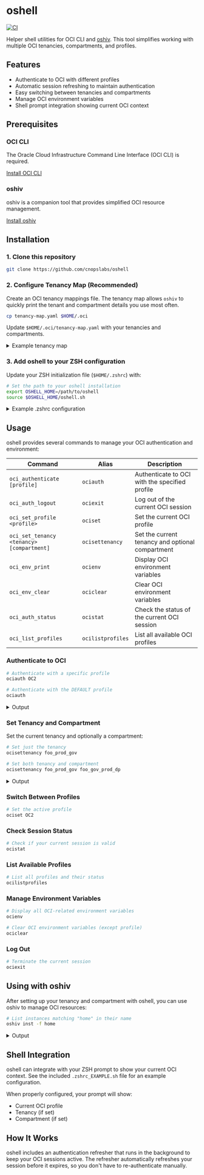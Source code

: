 # oshell
[![CI](https://github.com/cnopslabs/oshell/actions/workflows/ci.yml/badge.svg)](https://github.com/cnopslabs/oshell/actions/workflows/ci.yml)

Helper shell utilities for OCI CLI and [oshiv](https://github.com/cnopslabs/oshiv). This tool simplifies working with multiple OCI tenancies, compartments, and profiles.

## Features

- Authenticate to OCI with different profiles
- Automatic session refreshing to maintain authentication
- Easy switching between tenancies and compartments
- Manage OCI environment variables
- Shell prompt integration showing current OCI context

## Prerequisites

### OCI CLI

The Oracle Cloud Infrastructure Command Line Interface (OCI CLI) is required.

[Install OCI CLI](https://docs.oracle.com/en-us/iaas/Content/API/SDKDocs/cliinstall.htm)

### oshiv

oshiv is a companion tool that provides simplified OCI resource management.

[Install oshiv](https://github.com/cnopslabs/oshiv#install-oshiv)

## Installation

### 1. Clone this repository

```bash
git clone https://github.com/cnopslabs/oshell
```

### 2. Configure Tenancy Map (Recommended)

Create an OCI tenancy mappings file. The tenancy map allows `oshiv` to quickly print the tenant and compartment details you use most often.

```bash
cp tenancy-map.yaml $HOME/.oci
```

Update `$HOME/.oci/tenancy-map.yaml` with your tenancies and compartments.

<details>

<summary>Example tenancy map</summary>

```yaml
---
- environment: My Foo Dev Env
  tenancy: foo_dev
  tenancy_id: ocid1.tenancy.oc1..abcdefghijklmnopqrstuvwxyz1234567890
  realm: OC1
  compartments: foo_dev_dp foo_dev_cp dev_sec_ops
  regions: us-chicago-1 us-ashburn-1

- environment: My Bar Dev Env
  tenancy: bar_dev
  tenancy_id: ocid1.tenancy.oc1..abcdefghijklmnopqrstuvwxyz0987654321
  realm: OC1
  compartments: bar_dev_data_plane dev_sec_ops
  regions: us-chicago-1

- environment: My Foo Production Env
  tenancy: bar_prod
  tenancy_id: ocid1.tenancy.oc1..abcdefghijklmnopqrstuvwxyz5678901234
  realm: OC1
  compartments: foo_data_plane dev_sec_ops
  regions: us-chicago-1 us-ashburn-1

- environment: My Foo QA Gov Env
  tenancy: foo_qa_gov
  tenancy_id: ocid1.tenancy.oc2..abcdefghijklmnopqrstuvwxyz5432109876
  realm: OC2
  compartments: foo_gov_qa_cp foo_gov_qa_dp
  regions: us-ashburn-1

- environment: My Foo Prod Gov Env
  tenancy: foo_prod_gov
  tenancy_id: ocid1.tenancy.oc2..abcdefghijklmnopqrstuvwxyz1357924680
  realm: OC2
  compartments: foo_gov_prod_cp foo_gov_prod_dp
  regions: us-ashburn-1 us-phoenix-1
```

</details>

### 3. Add oshell to your ZSH configuration

Update your ZSH initialization file (`$HOME/.zshrc`) with:

```bash
# Set the path to your oshell installation
export OSHELL_HOME=/path/to/oshell
source $OSHELL_HOME/oshell.sh
```

<details>
<summary>Example .zshrc configuration</summary>

```bash
# oshell configuration
export OSHELL_HOME=$HOME/github/cnopslabs/oshell
source $OSHELL_HOME/oshell.sh
```

For shell prompt integration, see the included `.zshrc_EXAMPLE.sh` file.
</details>

## Usage

oshell provides several commands to manage your OCI authentication and environment:

| Command | Alias | Description |
|---------|-------|-------------|
| `oci_authenticate [profile]` | `ociauth` | Authenticate to OCI with the specified profile |
| `oci_auth_logout` | `ociexit` | Log out of the current OCI session |
| `oci_set_profile <profile>` | `ociset` | Set the current OCI profile |
| `oci_set_tenancy <tenancy> [compartment]` | `ocisettenancy` | Set the current tenancy and optional compartment |
| `oci_env_print` | `ocienv` | Display OCI environment variables |
| `oci_env_clear` | `ociclear` | Clear OCI environment variables |
| `oci_auth_status` | `ocistat` | Check the status of the current OCI session |
| `oci_list_profiles` | `ocilistprofiles` | List all available OCI profiles |

### Authenticate to OCI

```bash
# Authenticate with a specific profile
ociauth OC2

# Authenticate with the DEFAULT profile
ociauth
```

<details>

<summary>Output</summary>

```
ENVIRONMENT            TENANCY       REALM  COMPARTMENTS                       REGIONS
My Foo Dev Env         foo_dev       OC1    foo_dev_dp foo_dev_cp dev_sec_ops  us-chicago-1 us-ashburn-1
My Bar Dev Env         bar_dev       OC1    bar_dev_data_plane dev_sec_ops     us-chicago-1
My Foo Production Env  bar_prod      OC1    foo_data_plane dev_sec_ops         us-chicago-1 us-ashburn-1
My Foo QA Gov Env      foo_qa_gov    OC2    foo_gov_qa_dp foo_gov_qa_cp        us-ashburn-1
My Foo Prod Gov Env    foo_prod_gov  OC2    foo_gov_prod_dp foo_gov_prod_cp    us-ashburn-1 us-phoenix-1

Using profile: OC2

Enter a region by index or name(e.g.
1: af-johannesburg-1, 2: ap-chiyoda-1, 3: ap-chuncheon-1, 4: ap-chuncheon-2, 5: ap-dcc-canberra-1,
6: ap-dcc-gazipur-1, 7: ap-hyderabad-1, 8: ap-ibaraki-1, 9: ap-melbourne-1, 10: ap-mumbai-1,
11: ap-osaka-1, 12: ap-seoul-1, 13: ap-seoul-2, 14: ap-singapore-1, 15: ap-singapore-2,
16: ap-suwon-1, 17: ap-sydney-1, 18: ap-tokyo-1, 19: ca-montreal-1, 20: ca-toronto-1,
21: eu-amsterdam-1, 22: eu-crissier-1, 23: eu-dcc-dublin-1, 24: eu-dcc-dublin-2, 25: eu-dcc-milan-1,
26: eu-dcc-milan-2, 27: eu-dcc-rating-1, 28: eu-dcc-rating-2, 29: eu-dcc-zurich-1, 30: eu-frankfurt-1,
31: eu-frankfurt-2, 32: eu-jovanovac-1, 33: eu-madrid-1, 34: eu-madrid-2, 35: eu-marseille-1,
36: eu-milan-1, 37: eu-paris-1, 38: eu-stockholm-1, 39: eu-zurich-1, 40: il-jerusalem-1,
41: me-abudhabi-1, 42: me-abudhabi-2, 43: me-abudhabi-3, 44: me-abudhabi-4, 45: me-alain-1,
46: me-dcc-doha-1, 47: me-dcc-muscat-1, 48: me-dubai-1, 49: me-jeddah-1, 50: me-riyadh-1,
51: mx-monterrey-1, 52: mx-queretaro-1, 53: sa-bogota-1, 54: sa-santiago-1, 55: sa-saopaulo-1,
56: sa-valparaiso-1, 57: sa-vinhedo-1, 58: uk-cardiff-1, 59: uk-gov-cardiff-1, 60: uk-gov-london-1,
61: uk-london-1, 62: us-ashburn-1, 63: us-chicago-1, 64: us-gov-ashburn-1, 65: us-gov-chicago-1,
66: us-gov-phoenix-1, 67: us-langley-1, 68: us-luke-1, 69: us-phoenix-1, 70: us-saltlake-2,
71: us-sanjose-1, 72: us-somerset-1, 73: us-thames-1): 68
    Please switch to newly opened browser window to log in!
    You can also open the following URL in a web browser window to continue:
https://login.us-luke-1.oraclegovcloud.com/v1/oauth2/authorize?action=login&client_id=iaas_console&response_type=token+id_token&nonce=OBFUSCATED&scope=openid&public_key=OBFUSCATED&redirect_uri=http%3A%2F%2Flocalhost%3A8181
    Completed browser authentication process!
Config written to: /Users/dan/.oci/config

    Try out your newly created session credentials with the following example command:

    oci iam region list --config-file /Users/dan/.oci/config --profile OC2 --auth security_token

Setting OCI Profile to OC2
Checking for existing oci_auth_refresher.sh for profile OC2

No existing refresher process found for profile OC2
Running oci_auth_refresher.sh for profile OC2 in the background

[2] 68827

ENVIRONMENT            TENANCY       REALM  COMPARTMENTS                       REGIONS
My Foo Dev Env         foo_dev       OC1    foo_dev_dp foo_dev_cp dev_sec_ops  us-chicago-1 us-ashburn-1
My Bar Dev Env         bar_dev       OC1    bar_dev_data_plane dev_sec_ops     us-chicago-1
My Foo Production Env  bar_prod      OC1    foo_data_plane dev_sec_ops         us-chicago-1 us-ashburn-1
My Foo QA Gov Env      foo_qa_gov    OC2    foo_gov_qa_dp foo_gov_qa_cp        us-ashburn-1
My Foo Prod Gov Env    foo_prod_gov  OC2    foo_gov_prod_dp foo_gov_prod_cp    us-ashburn-1 us-phoenix-1

To set Tenancy, Compartment, or Region export the OCI_TENANCY_NAME, OCI_COMPARTMENT, or OCI_CLI_REGION environment variables.

Or if using oshell, run:
oci_set_tenancy TENANCY_NAME
oci_set_tenancy TENANCY_NAME COMPARTMENT_NAME
```

</details>

### Set Tenancy and Compartment

Set the current tenancy and optionally a compartment:

```bash
# Set just the tenancy
ocisettenancy foo_prod_gov

# Set both tenancy and compartment
ocisettenancy foo_prod_gov foo_gov_prod_dp
```

<details>
<summary>Output</summary>

```
Setting tenancy to foo_prod_gov via OCI_TENANCY_NAME environment variable
Setting compartment to foo_gov_prod_dp via OCI_COMPARTMENT environment variable

Tenancy name: foo_prod_gov
Tenancy ID: ocid1.tenancy.oc2..abcdefghijklmnopqrstuvwxyz135792468
Compartment: foo_gov_prod_dp
```
</details>

### Switch Between Profiles

```bash
# Set the active profile
ociset OC2
```

### Check Session Status

```bash
# Check if your current session is valid
ocistat
```

### List Available Profiles

```bash
# List all profiles and their status
ocilistprofiles
```

### Manage Environment Variables

```bash
# Display all OCI-related environment variables
ocienv

# Clear OCI environment variables (except profile)
ociclear
```

### Log Out

```bash
# Terminate the current session
ociexit
```

## Using with oshiv

After setting up your tenancy and compartment with oshell, you can use oshiv to manage OCI resources:

```bash
# List instances matching "home" in their name
oshiv inst -f home
```

<details>
<summary>Output</summary>

```
2 matches
Tenancy(Compartment): foo_prod_gov(foo_gov_prod_dp)
Name: inst-foo-app1
ID: ocid1.instance.oc2.us-luke-1.abcdefghiklmnopqrsuvwxyz54321
Private IP: 192.168.123.456 FD: FD-1 AD: bKwM:us-luke-1-ad-1
Shape: VM.Standard.E5.Flex Mem: 8 vCPUs: 8
State: RUNNING
Created: 2025-04-08 17:07:26.298 +0000 UTC
Subnet ID: ocid1.subnet.oc2.us-luke-1.abcdefghiklmnopqrsuvwxyz0987654321

Name: inst-foo-app2
ID: ocid1.instance.oc2.us-luke-1.abcdefghiklmnopqrsuvwxyz12345
Private IP: 192.168.123.457 FD: FD-2 AD: bKwM:us-luke-1-ad-1
Shape: VM.Standard.E5.Flex Mem: 8 vCPUs: 8
State: RUNNING
Created: 2025-04-08 17:07:26.232 +0000 UTC
Subnet ID: ocid1.subnet.oc2.us-luke-1.abcdefghiklmnopqrsuvwxyz0987654321
```
</details>

## Shell Integration

oshell can integrate with your ZSH prompt to show your current OCI context. See the included `.zshrc_EXAMPLE.sh` file for an example configuration.

When properly configured, your prompt will show:
- Current OCI profile
- Tenancy (if set)
- Compartment (if set)

## How It Works

oshell includes an authentication refresher that runs in the background to keep your OCI sessions active. The refresher automatically refreshes your session before it expires, so you don't have to re-authenticate manually.
